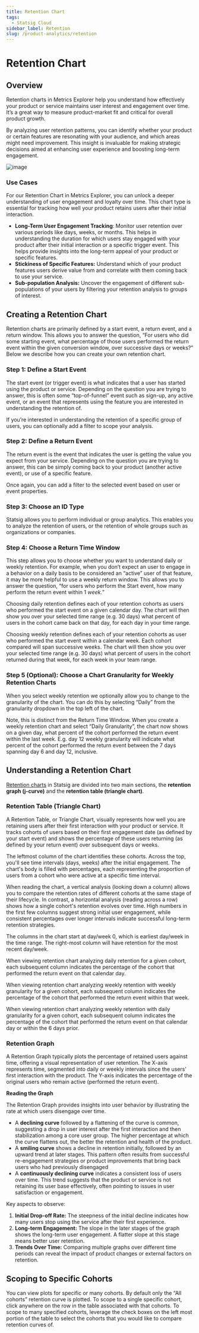 ```yaml
---
title: Retention Chart
tags:
  - Statsig Cloud
sidebar_label: Retention
slug: /product-analytics/retention
---
```


# Retention Chart

## Overview

Retention charts in Metrics Explorer help you understand how effectively your product or service maintains user interest and engagement over time. It’s a great way to measure product-market fit and critical for overall product growth.

By analyzing user retention patterns, you can identify whether your product or certain features are resonating with your audience, and which areas might need improvement. This insight is invaluable for making strategic decisions aimed at enhancing user experience and boosting long-term engagement.

![image](https://github.com/user-attachments/assets/13a46b84-f1cc-4226-9876-5b314641927b)

### Use Cases

For our Retention Chart in Metrics Explorer, you can unlock a deeper understanding of user engagement and loyalty over time. This chart type is essential for tracking how well your product retains users after their initial interaction.

- **Long-Term User Engagement Tracking**: Monitor user retention over various periods like days, weeks, or months. This helps in understanding the duration for which users stay engaged with your product after their initial interaction or a specific trigger event. This helps provide insights into the long-term appeal of your product or specific features.
- **Stickiness of Specific Features:** Understand which of your product features users derive value from and correlate with them coming back to use your service.
- **Sub-population Analysis:** Uncover the engagement of different sub-populations of your users by filtering your retention analysis to groups of interest.

## Creating a Retention Chart

Retention charts are primarily defined by a start event, a return event, and a return window. This allows you to answer the question, “For users who did some starting event, what percentage of those users performed the return event within the given conversion window, over successive days or weeks?” Below we describe how you can create your own retention chart.

### Step 1: Define a Start Event

The start event (or trigger event) is what indicates that a user has started using the product or service. Depending on the question you are trying to answer, this is often some “top-of-funnel” event such as sign-up, any active event, or an event that represents using the feature you are interested in understanding the retention of.

If you’re interested in understanding the retention of a specific group of users, you can optionally add a filter to scope your analysis.

### Step 2: Define a Return Event

The return event is the event that indicates the user is getting the value you expect from your service. Depending on the question you are trying to answer, this can be simply coming back to your product (another active event), or use of a specific feature.

Once again, you can add a filter to the selected event based on user or event properties.

### Step 3: Choose an ID Type

Statsig allows you to perform individual or group analytics. This enables you to analyze the retention of users, or the retention of whole groups such as organizations or companies.

### Step 4: Choose a Return Time Window

This step allows you to choose whether you want to understand daily or weekly retention. For example, when you don’t expect an user to engage in a behavior on a daily basis to be considered an “active” user of that feature, it may be more helpful to use a weekly return window. This allows you to answer the question, “for users who perform the Start event, how many perform the return event within 1 _week._”

Choosing daily retention defines each of your retention cohorts as users who performed the start event on a given calendar day. The chart will then show you over your selected time range (e.g. 30 days) what percent of users in the cohort came back on that day, for each day in your time range.

Choosing weekly retention defines each of your retention cohorts as user who performed the start event within a calendar week. Each cohort compared will span successive weeks. The chart will then show you over your selected time range (e.g. 30 days) what percent of users in the cohort returned during that week, for each week in your team range.

### Step 5 (Optional): Choose a Chart Granularity for Weekly Retention Charts

When you select weekly retention we optionally allow you to change to the granularity of the chart. You can do this by selecting “Daily” from the granularity dropdown in the top left of the chart.

Note, this is distinct from the Return Time Window. When you create a weekly retention chart and select “Daily Granularity”, the chart now shows on a given day, what percent of the cohort performed the return event within the last week. E.g. day 12 weekly granularity will indicate what percent of the cohort performed the return event between the 7 days spanning day 6 and day 12, inclusive.

## Understanding a Retention Chart

[Retention charts](https://www.youtube.com/watch?v=mqlHpYimik8) in Statsig are divided into two main sections, the **retention graph (j-curve)** and the **retention table (triangle chart)**.

### Retention Table (Triangle Chart)

A Retention Table, or Triangle Chart, visually represents how well you are retaining users after their first interaction with your product or service. It tracks cohorts of users based on their first engagement date (as defined by your start event) and shows the percentage of these users returning (as defined by your return event) over subsequent days or weeks.

The leftmost column of the chart identifies these cohorts. Across the top, you'll see time intervals (days, weeks) after the initial engagement. The chart's body is filled with percentages, each representing the proportion of users from a cohort who were active at a specific time interval.

When reading the chart, a vertical analysis (looking down a column) allows you to compare the retention rates of different cohorts at the same stage of their lifecycle. In contrast, a horizontal analysis (reading across a row) shows how a single cohort's retention evolves over time. High numbers in the first few columns suggest strong initial user engagement, while consistent percentages over longer intervals indicate successful long-term retention strategies.

The columns in the chart start at day/week 0, which is earliest day/week in the time range. The right-most column will have retention for the most recent day/week.

When viewing retention chart analyzing daily retention for a given cohort, each subsequent column indicates the percentage of the cohort that performed the return event on that calendar day.

When viewing retention chart analyzing weekly retention with weekly granularity for a given cohort, each subsequent column indicates the percentage of the cohort that performed the return event within that week.

When viewing retention chart analyzing weekly retention with daily granularity for a given cohort, each subsequent column indicates the percentage of the cohort that performed the return event on that calendar day or within the 6 days prior.

### Retention Graph

A Retention Graph typically plots the percentage of retained users against time, offering a visual representation of user retention. The X-axis represents time, segmented into daily or weekly intervals since the users' first interaction with the product. The Y-axis indicates the percentage of the original users who remain active (performed the return event).

**Reading the Graph**

The Retention Graph provides insights into user behavior by illustrating the rate at which users disengage over time.

- A **declining curve** followed by a flattening of the curve is common, suggesting a drop in user interest after the first interaction and then stabilization among a core user group. The higher percentage at which the curve flattens out, the better the retention and health of the product.
- A **smiling curve** shows a decline in retention initially, followed by an upward trend at later stages. This pattern often results from successful re-engagement strategies or product improvements that bring back users who had previously disengaged
- A **continuously declining curve** indicates a consistent loss of users over time. This trend suggests that the product or service is not retaining its user base effectively, often pointing to issues in user satisfaction or engagement.

Key aspects to observe:

1. **Initial Drop-off Rate:** The steepness of the initial decline indicates how many users stop using the service after their first experience.
2. **Long-term Engagement:** The slope in the later stages of the graph shows the long-term user engagement. A flatter slope at this stage means better user retention.
3. **Trends Over Time:** Comparing multiple graphs over different time periods can reveal the impact of product changes or external factors on retention.

## Scoping to Specific Cohorts

You can view plots for specific or many cohorts. By default only the “All cohorts” retention curve is plotted. To scope to a single specific cohort, click anywhere on the row in the table associated with that cohorts. To scope to many specified cohorts, leverage the check boxes on the left most portion of the table to select the cohorts that you would like to compare retention curves of.
